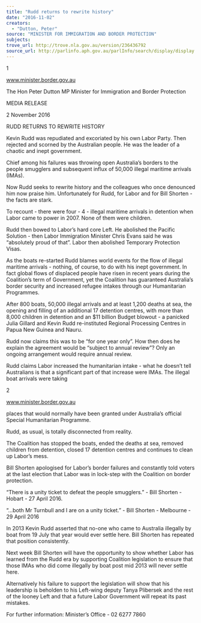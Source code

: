 ```yaml
---
title: "Rudd returns to rewrite history"
date: "2016-11-02"
creators:
  - "Dutton, Peter"
source: "MINISTER FOR IMMIGRATION AND BORDER PROTECTION"
subjects:
trove_url: http://trove.nla.gov.au/version/236436792
source_url: http://parlinfo.aph.gov.au/parlInfo/search/display/display.w3p;query=Id%3A%22media/pressrel/4911060%22
---
```


 1 

 www.minister.border.gov.au 

 

 The Hon Peter Dutton MP  Minister for Immigration and Border Protection   

 MEDIA RELEASE 

 

 2 November 2016    

 RUDD RETURNS TO REWRITE HISTORY   

 Kevin Rudd was repudiated and excoriated by his own Labor Party. Then rejected and  scorned by the Australian people. He was the leader of a chaotic and inept government.   

 Chief among his failures was throwing open Australia’s borders to the people smugglers  and subsequent influx of 50,000 illegal maritime arrivals (IMAs).   

 Now Rudd seeks to rewrite history and the colleagues who once denounced him now  praise him. Unfortunately for Rudd, for Labor and for Bill Shorten - the facts are stark.   

 To recount - there were four - 4 - illegal maritime arrivals in detention when Labor  came to power in 2007. None of them were children.   

 Rudd then bowed to Labor’s hard core Left. He abolished the Pacific Solution - then  Labor Immigration Minister Chris Evans said he was “absolutely proud of that”. Labor  then abolished Temporary Protection Visas.   

 As the boats re-started Rudd blames world events for the flow of illegal maritime arrivals  - nothing, of course, to do with his inept government. In fact global flows of displaced  people have risen in recent years during the Coalition’s term of Government, yet the  Coalition has guaranteed Australia’s border security and increased refugee intakes  through our Humanitarian Programmes.   

 After 800 boats, 50,000 illegal arrivals and at least 1,200 deaths at sea, the opening and  filling of an additional 17 detention centres, with more than 8,000 children in detention  and an $11 billion Budget blowout - a panicked Julia Gillard and Kevin Rudd re-instituted Regional Processing Centres in Papua New Guinea and Nauru.   

 Rudd now claims this was to be “for one year only”. How then does he explain the  agreement would be “subject to annual review”? Only an ongoing arrangement would  require annual review.   

 Rudd claims Labor increased the humanitarian intake - what he doesn’t tell Australians  is that a significant part of that increase were IMAs. The illegal boat arrivals were taking 

 2 

 www.minister.border.gov.au 

 places that would normally have been granted under Australia’s official Special  Humanitarian Programme.   

 Rudd, as usual, is totally disconnected from reality.   

 The Coalition has stopped the boats, ended the deaths at sea, removed children from  detention, closed 17 detention centres and continues to clean up Labor’s mess.   

 Bill Shorten apologised for Labor’s border failures and constantly told voters at the last  election that Labor was in lock-step with the Coalition on border protection.   

 “There is a unity ticket to defeat the people smugglers.” - Bill Shorten - Hobart - 27 April 2016.   

 “…both Mr Turnbull and I are on a unity ticket.” - Bill Shorten - Melbourne - 29 April 2016   

 In 2013 Kevin Rudd asserted that no-one who came to Australia illegally by boat from  19 July that year would ever settle here. Bill Shorten has repeated that position  consistently.   

 Next week Bill Shorten will have the opportunity to show whether Labor has learned  from the Rudd era by supporting Coalition legislation to ensure that those IMAs who did  come illegally by boat post mid 2013 will never settle here.    

 Alternatively his failure to support the legislation will show that his leadership is  beholden to his Left-wing deputy Tanya Plibersek and the rest of the looney Left and  that a future Labor Government will repeat its past mistakes.   

 For further information: Minister’s Office - 02 6277 7860   

 

 

 

 

 

 

 

